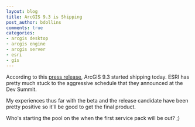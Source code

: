 ```yaml
---
layout: blog
title: ArcGIS 9.3 is Shipping
post_author: bdollins
comments: true
categories:
- arcgis desktop
- arcgis engine
- arcgis server
- esri
- gis
---
```


According to this <a href="http://www.gisuser.com/content/view/14986/">press release</a>, ArcGIS 9.3 started shipping today. ESRI has pretty much stuck to the aggressive schedule that they announced at the Dev Summit.

My experiences thus far with the beta and the release candidate have been pretty positive so it'll be good to get the final product.

Who's starting the pool on the when the first service pack will be out?  ;)